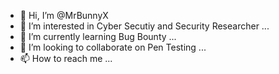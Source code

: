 - 👋 Hi, I’m @MrBunnyX
- 👀 I’m interested in Cyber Secutiy and Security Researcher ...
- 🌱 I’m currently learning Bug Bounty ...
- 💞️ I’m looking to collaborate on Pen Testing ...
- 📫 How to reach me ...

<!---
MrBunnyX/MrBunnyX is a ✨ special ✨ repository because its `README.md` (this file) appears on your GitHub profile.
You can click the Preview link to take a look at your changes.
--->

